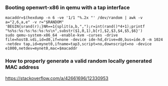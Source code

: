 ### Booting openwrt-x86 in qemu with a tap interface
```shell
macaddr=$(hexdump -n 6 -ve '1/1 "%.2x "' /dev/random | awk -v a="2,6,a,e" -v r="$RANDOM" 'BEGIN{srand(r);}NR==1{split(a,b,",");r=int(rand()*4+1);printf "%s%s:%s:%s:%s:%s:%s\n",substr($1,0,1),b[r],$2,$3,$4,$5,$6}')
sudo qemu-system-x86_64 -enable-kvm -curses -drive file=hostB.vdi,id=d0,if=none -device ide-hd,drive=d0,bus=ide.0 -m 1024 -netdev tap,id=mynet0,ifname=tap3,script=no,downscript=no -device e1000,netdev=mynet0,mac=$macaddr
```

### How to properly generate a valid random locally generated MAC address
https://stackoverflow.com/a/42661696/12330953  
